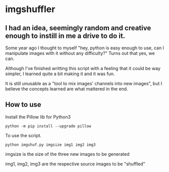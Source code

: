 # imgshuffler
## I had an idea, seemingly random and creative enough to instill in me a drive to do it.

Some year ago I thought to myself "hey, python is easy enough to use, can I manipulate images with it without any difficulty?" 
Turns out that yes, we can. 

Although I've finished writting this script with a feeling that it could be way simpler, I learned quite a bit making it and it was fun.

It is still unusable as a "tool to mix images' channels into new images", but I believe the concepts learned are what mattered in the end.

## How to use

Install the Pillow lib for Python3 

  `python -m pip install --upgrade pillow`

To use the script.

  `python imgshuf.py imgsize img1 img2 img3`
  
  imgsize is the size of the three new images to be generated
  
  img1, img2, img3 are the respective source images to be "shuffled" 
